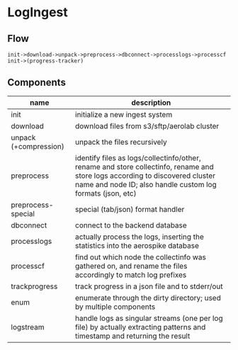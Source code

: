 # LogIngest

## Flow

```
init->download->unpack->preprocess->dbconnect->processlogs->processcf
init->(progress-tracker)
```

## Components

name | description
--- | ---
init | initialize a new ingest system
download | download files from s3/sftp/aerolab cluster
unpack (+compression) | unpack the files recursively
preprocess | identify files as logs/collectinfo/other, rename and store collectinfo, rename and store logs according to discovered cluster name and node ID; also handle custom log formats (json, etc)
preprocess-special | special (tab/json) format handler
dbconnect | connect to the backend database
processlogs | actually process the logs, inserting the statistics into the aerospike database
processcf | find out which node the collectinfo was gathered on, and rename the files accordingly to match log prefixes
trackprogress | track progress in a json file and to stderr/out
enum | enumerate through the dirty directory; used by multiple components
logstream | handle logs as singular streams (one per log file) by actually extracting patterns and timestamp and returning the result